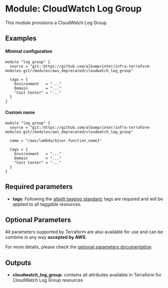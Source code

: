 # Module: CloudWatch Log Group

This module provisions a CloudWatch Log Group.

## Examples

#### Minimal configuration

```
module "log_group" {
  source = "git::https://github.com/albumprinter/infra-terraform-modules.git//modules/aws_deprecated/cloudwatch_log_group"

  tags = {
    Environment   = "..."
    Domain        = "..."
    "Cost Center" = "..."
  }
}
```

#### Custom name

```
module "log_group" {
  source = "git::https://github.com/albumprinter/infra-terraform-modules.git//modules/aws_deprecated/cloudwatch_log_group"

  name = "/aws/lambda/${var.function_name}"

  tags = {
    Environment   = "..."
    Domain        = "..."
    "Cost Center" = "..."
  }
}
```

## Required parameters

- **tags**: Following the [albelli tagging standard](https://wiki.albelli.net/wiki/Albelli_AWS_Tagging_standards), tags are required and will be applied to all taggable resources.

## Optional Parameters

All parameters supported by Terraform are also available for use and can be combine in any way **accepted by AWS**.

For more details, please check the [optional parameters documentation](docs/optional_parameters.md)

## Outputs

- **cloudwatch_log_group**: contains all attributes available in Terraform for CloudWatch Log Group resources
